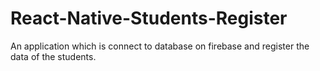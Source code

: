 # React-Native-Students-Register
An application which is connect to database on firebase and register the data of the students.
